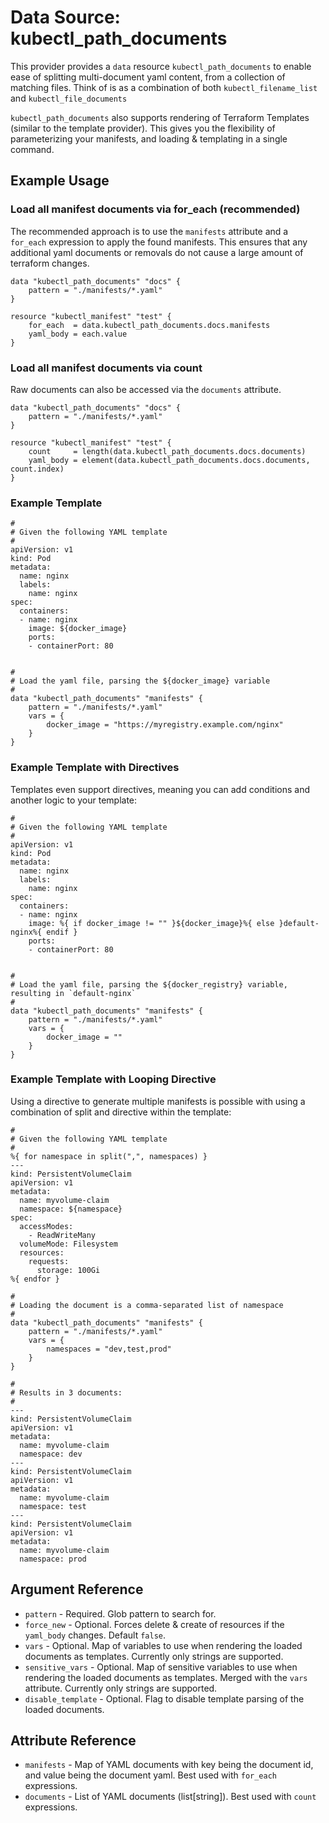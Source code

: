 # Data Source: kubectl_path_documents

This provider provides a `data` resource `kubectl_path_documents` to enable ease of splitting multi-document yaml content, from a collection of matching files.
Think of is as a combination of both `kubectl_filename_list` and `kubectl_file_documents`

`kubectl_path_documents` also supports rendering of Terraform Templates (similar to the template provider).
This gives you the flexibility of parameterizing your manifests, and loading & templating in a single command.

## Example Usage

### Load all manifest documents via for_each (recommended)

The recommended approach is to use the `manifests` attribute and a `for_each` expression to apply the found manifests.
This ensures that any additional yaml documents or removals do not cause a large amount of terraform changes.

```hcl
data "kubectl_path_documents" "docs" {
    pattern = "./manifests/*.yaml"
}

resource "kubectl_manifest" "test" {
    for_each  = data.kubectl_path_documents.docs.manifests
    yaml_body = each.value
}
```

### Load all manifest documents via count

Raw documents can also be accessed via the `documents` attribute.

```hcl
data "kubectl_path_documents" "docs" {
    pattern = "./manifests/*.yaml"
}

resource "kubectl_manifest" "test" {
    count     = length(data.kubectl_path_documents.docs.documents)
    yaml_body = element(data.kubectl_path_documents.docs.documents, count.index)
}
```

### Example Template

```hcl
#
# Given the following YAML template
#
apiVersion: v1
kind: Pod
metadata:
  name: nginx
  labels:
    name: nginx
spec:
  containers:
  - name: nginx
    image: ${docker_image}
    ports:
    - containerPort: 80


#
# Load the yaml file, parsing the ${docker_image} variable
#
data "kubectl_path_documents" "manifests" {
    pattern = "./manifests/*.yaml"
    vars = {
        docker_image = "https://myregistry.example.com/nginx"
    }
}
```

### Example Template with Directives

Templates even support directives, meaning you can add conditions and another logic to your template:

```hcl
#
# Given the following YAML template
#
apiVersion: v1
kind: Pod
metadata:
  name: nginx
  labels:
    name: nginx
spec:
  containers:
  - name: nginx
    image: %{ if docker_image != "" }${docker_image}%{ else }default-nginx%{ endif }
    ports:
    - containerPort: 80


#
# Load the yaml file, parsing the ${docker_registry} variable, resulting in `default-nginx`
#
data "kubectl_path_documents" "manifests" {
    pattern = "./manifests/*.yaml"
    vars = {
        docker_image = ""
    }
}
```

### Example Template with Looping Directive

Using a directive to generate multiple manifests is possible with using a combination of split and directive within the template:

```hcl
#
# Given the following YAML template
#
%{ for namespace in split(",", namespaces) }
---
kind: PersistentVolumeClaim
apiVersion: v1
metadata:
  name: myvolume-claim
  namespace: ${namespace}
spec:
  accessModes:
    - ReadWriteMany
  volumeMode: Filesystem
  resources:
    requests:
      storage: 100Gi
%{ endfor }

#
# Loading the document is a comma-separated list of namespace
#
data "kubectl_path_documents" "manifests" {
    pattern = "./manifests/*.yaml"
    vars = {
        namespaces = "dev,test,prod"
    }
}

#
# Results in 3 documents:
#
---
kind: PersistentVolumeClaim
apiVersion: v1
metadata:
  name: myvolume-claim
  namespace: dev
---
kind: PersistentVolumeClaim
apiVersion: v1
metadata:
  name: myvolume-claim
  namespace: test
---
kind: PersistentVolumeClaim
apiVersion: v1
metadata:
  name: myvolume-claim
  namespace: prod
```

## Argument Reference

* `pattern` - Required. Glob pattern to search for.
* `force_new` - Optional. Forces delete & create of resources if the `yaml_body` changes. Default `false`.
* `vars` - Optional. Map of variables to use when rendering the loaded documents as templates. Currently only strings are supported.
* `sensitive_vars` - Optional. Map of sensitive variables to use when rendering the loaded documents as templates. Merged with the `vars` attribute. Currently only strings are supported.
* `disable_template` - Optional. Flag to disable template parsing of the loaded documents.

## Attribute Reference

* `manifests` - Map of YAML documents with key being the document id, and value being the document yaml. Best used with `for_each` expressions.
* `documents` - List of YAML documents (list[string]). Best used with `count` expressions.
